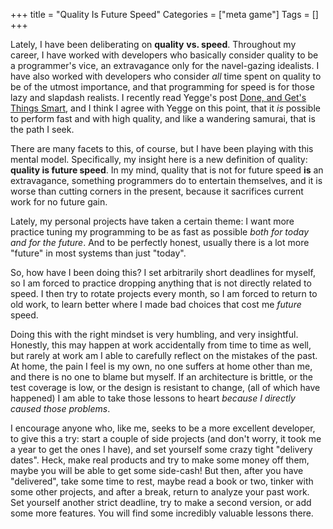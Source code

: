 +++
title = "Quality Is Future Speed"
Categories = ["meta game"]
Tags = []
+++
<p>Lately, I have been deliberating on <strong>quality</strong> <strong>vs. speed</strong>. Throughout my career, I have worked with developers who basically consider quality to be a programmer's vice, an extravagance only for the navel-gazing idealists. I have also worked with developers who consider <em>all </em>time spent on quality to be of the utmost importance, and that programming for speed is for those lazy and slapdash realists. I recently read Yegge's post <a href="http://steve-yegge.blogspot.com/2008/06/done-and-gets-things-smart.html">Done, and Get's Things Smart</a>, and I think I agree with Yegge on this point, that it <em>is</em> possible to perform fast and with high quality, and like a wandering samurai, that is the path I seek. <p />  There are many facets to this, of course, but I have been playing with this mental model. Specifically, my insight here is a new definition of quality: <strong>quality is future speed</strong>. In my mind, quality that is not for future speed <strong>is</strong> an extravagance, something programmers do to entertain themselves, and it is worse than cutting corners in the present, because it sacrifices current work for no future gain. <p />  Lately, my personal projects have taken a certain theme: I want more practice tuning my programming to be as fast as possible <em>both for today and for the future</em>. And to be perfectly honest, usually there is a lot more "future" in most systems than just "today". <p />  So, how have I been doing this? I set arbitrarily short deadlines for myself, so I am forced to practice dropping anything that is not directly related to speed. I then try to rotate projects every month, so I am forced to return to old work, to learn better where I made bad choices that cost me <em>future </em>speed. <p />  Doing this with the right mindset is very humbling, and very insightful. Honestly, this may happen at work accidentally from time to time as well, but rarely at work am I able to carefully reflect on the mistakes of the past. At home, the pain I feel is my own, no one suffers at home other than me, and there is no one to blame but myself. If an architecture is brittle, or the test coverage is low, or the design is resistant to change, (all of which have happened) I am able to take those lessons to heart <em>because I directly caused those problems</em>.<p />  I encourage anyone who, like me, seeks to be a more excellent developer, to give this a try: start a couple of side projects (and don't worry, it took me a year to get the ones I have), and set yourself some crazy tight "delivery dates". Heck, make real products and try to make some money off them, maybe you will be able to get some side-cash! But then, after you have "delivered", take some time to rest, maybe read a book or two, tinker with some other projects, and after a break, return to analyze your past work. Set yourself another strict deadline, try to make a second version, or add some more features. You will find some incredibly valuable lessons there.</p>
